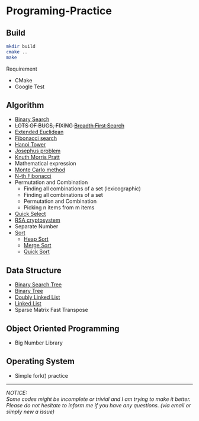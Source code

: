 # Programing-Practice

## Build
```bash
mkdir build
cmake ..
make
```
Requirement
- CMake
- Google Test

## Algorithm
- [Binary Search](https://en.wikipedia.org/wiki/Binary_search_algorithm)
- ~~LOTS OF BUGS, FIXING [Breadth First Search](https://en.wikipedia.org/wiki/Breadth-first_search)~~
- [Extended Euclidean](https://en.wikipedia.org/wiki/Extended_Euclidean_algorithm)
- [Fibonacci search](https://en.wikipedia.org/wiki/Fibonacci_search_technique)
- [Hanoi Tower](https://en.wikipedia.org/wiki/Tower_of_Hanoi)
- [Josephus problem](https://en.wikipedia.org/wiki/Josephus_problem)
- [Knuth Morris Pratt](https://en.wikipedia.org/wiki/Knuth%E2%80%93Morris%E2%80%93Pratt_algorithm)
- Mathematical expression
- [Monte Carlo method](https://en.wikipedia.org/wiki/Monte_Carlo_method#Simulation_and_optimization)
- [N-th Fibonacci](https://en.wikipedia.org/wiki/Fibonacci_number#Matrix_form)
- Permutation and Combination
  - Finding all combinations of a set (lexicographic)
  - Finding all combinations of a set
  - Permutation and Combination
  - Picking n items from m items
- [Quick Select](https://en.wikipedia.org/wiki/Quickselect)
- [RSA cryptosystem](https://en.wikipedia.org/wiki/RSA_(cryptosystem))
- Separate Number
- [Sort](https://en.wikipedia.org/wiki/Sorting_algorithm)
  - [Heap Sort](https://en.wikipedia.org/wiki/Heapsort)
  - [Merge Sort](https://en.wikipedia.org/wiki/Merge_sort)
  - [Quick Sort](https://en.wikipedia.org/wiki/Quicksort)

## Data Structure
- [Binary Search Tree](https://en.wikipedia.org/wiki/Binary_search_tree)
- [Binary Tree](https://en.wikipedia.org/wiki/Binary_tree)
- [Doubly Linked List](https://en.wikipedia.org/wiki/Doubly_linked_list)
- [Linked List](https://en.wikipedia.org/wiki/Linked_list)
- Sparse Matrix Fast Transpose

## Object Oriented Programming
- Big Number Library

## Operating System
- Simple fork() practice

---
_NOTICE:  
Some codes might be incomplete or trivial and I am trying to make it better.  
Please do not hesitate to inform me if you have any questions. (via email or simply new a issue)_
